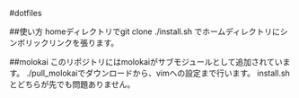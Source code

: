 #dotfiles

##使い方
homeディレクトリでgit clone
./install.sh
でホームディレクトリにシンボリックリンクを張ります。

##molokai
このリポジトリにはmolokaiがサブモジュールとして追加されています。
./pull_molokaiでダウンロードから、vimへの設定まで行います。
install.shとどちらが先でも問題ありません。
